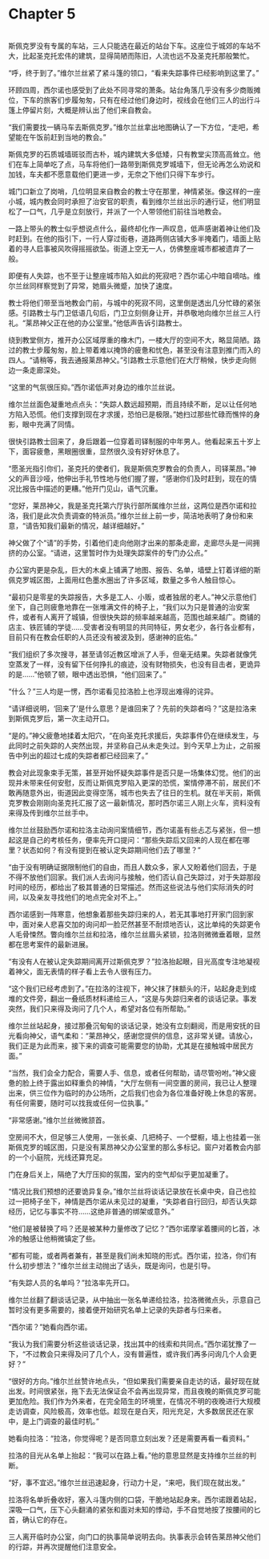 # Chapter 5

<br>
斯佩克罗没有专属的车站，三人只能选在最近的站台下车。这座位于城郊的车站不大，比起圣克托宏伟的建筑，显得简陋而陈旧，人流也远不及圣克托那般繁忙。

“呼，终于到了。”维尔兰丝紧了紧斗篷的领口，“看来失踪事件已经影响到这里了。”

环顾四周，西尔诺也感受到了此处不同寻常的萧条。站台角落几乎没有多少商贩摊位，下车的旅客们步履匆匆，只有在经过他们身边时，视线会在他们三人的出行斗篷上停留片刻，大概是辨认出了他们来自教会。

“我们需要找一辆马车去斯佩克罗。”维尔兰丝拿出地图确认了一下方位，“走吧，希望能在午饭前赶到当地的教会。”

斯佩克罗的石质城墙斑驳而古朴，城内建筑大多低矮，只有教堂尖顶高高耸立。他们在车上简单吃了点，马车将他们一路带到斯佩克罗城墙下，但无论再怎么劝说和加钱，车夫都不愿意载他们更进一步，无奈之下他们只得下车步行。

城门口新立了岗哨，几位明显来自教会的教士守在那里，神情紧张。像这样的一座小城，城内教会同时承担了治安官的职责，看到维尔兰丝出示的通行证，他们明显松了一口气，几乎是立刻放行，并派了一个人带领他们前往当地教会。

一路上带头的教士似乎想说点什么，最终却化作一声叹息，低声感谢着神让他们及时赶到。在他的指引下，一行人穿过街巷，道路两侧店铺大多半掩着门，墙面上贴着的寻人启事被风吹得摇摇欲坠。街道上空无一人，仿佛整座城市都被遗弃了一般。

即便有人失踪，也不至于让整座城市陷入如此的死寂吧？西尔诺心中暗自嘀咕。维尔兰丝同样察觉到了异常，她眉头微蹙，加快了速度。

教士将他们带至当地教会门前，与城中的死寂不同，这里倒是透出几分忙碌的紧张感。引路教士与门卫低语几句后，门卫立刻侧身让开，并恭敬地向维尔兰丝三人行礼。“莱昂神父正在他的办公室里。”他低声告诉引路教士。

绕到教堂侧方，推开办公区域厚重的橡木门，一楼大厅的空间不大，略显简陋。路过的教士步履匆匆，脸上带着难以掩饰的疲惫和忧色，甚至没有注意到推门而入的四人。“请稍等，我去通报莱昂神父。”引路教士示意他们在大厅稍候，快步走向侧边一条走廊深处。

“这里的气氛很压抑。”西尔诺低声对身边的维尔兰丝说。

维尔兰丝面色凝重地点点头：“失踪人数远超预期，而且持续不断，足以让任何地方陷入恐慌。他们支撑到现在才求援，恐怕已是极限。”她扫过那些忙碌而憔悴的身影，眼中充满了同情。

很快引路教士回来了，身后跟着一位穿着司铎制服的中年男人。他看起来五十岁上下，面容疲惫，黑眼圈很重，显然很久没有好好休息了。

“愿圣光指引你们，圣克托的使者们，我是斯佩克罗教会的负责人，司铎莱昂。”神父的声音沙哑，他伸出手礼节性地与他们握了握，“感谢你们及时赶到，现在的情况比报告中描述的更糟。”他开门见山，语气沉重。

“您好，莱昂神父，我是圣克托第六厅执行部所属维尔兰丝，这两位是西尔诺和拉洛，我们是此次负责调查的特派员。”维尔兰丝上前一步，简洁地表明了身份和来意，“请告知我们最新的情况，越详细越好。”

神父做了个“请”的手势，引着他们走向他刚才出来的那条走廊，走廊尽头是一间拥挤的办公室。“请进，这里暂时作为处理失踪案件的专门办公点。”

办公室内更是杂乱，巨大的木桌上铺满了地图、报告、名单，墙壁上钉着详细的斯佩克罗城区图，上面用红色墨水圈出了许多区域，数量之多令人触目惊心。

“最初只是零星的失踪报告，大多是工人、小贩，或者独居的老人。”神父示意他们坐下，自己则疲惫地靠在一张堆满文件的椅子上，“我们以为只是普通的治安案件，或者有人离开了城镇，但很快失踪的频率越来越高，范围也越来越广。商铺的店主、铁匠铺的学徒……受害者没有明显的共同特征，男女老少，各行各业都有，目前只有在教会任职的人员还没有被波及到，感谢神的庇佑。”

“我们组织了多次搜寻，甚至请邻近教区增派了人手，但毫无结果。失踪者就像凭空蒸发了一样，没有留下任何挣扎的痕迹，没有财物损失，也没有目击者，更诡异的是……”他顿了顿，眼中透出恐惧，“他们回来了。”

“什么？”三人均是一愣，西尔诺看见拉洛脸上也浮现出难得的诧异。

“请详细说明，‘回来了’是什么意思？是谁回来了？先前的失踪者吗？”这是拉洛来到斯佩克罗后，第一次主动开口。

“是的。”神父疲惫地揉着太阳穴，“在向圣克托求援后，失踪事件仍在继续发生，与此同时之前失踪的人突然出现，并坚称自己从未走失过。到今天早上为止，之前报告中列出的超过七成的失踪者都已经回来了。”

教会对此现象束手无策，甚至开始怀疑失踪事件是否只是一场集体幻觉。他们的出现并未带来任何安慰，反而让斯佩克罗陷入更深的恐慌，案情停滞不前，居民们不敢再随意外出，街道因此变得空荡，城市也失去了往日的生机。就在半天前，斯佩克罗教会刚刚向圣克托汇报了这一最新情况，那时西尔诺三人刚上火车，资料没有来得及传到维尔兰丝手中。

维尔兰丝鼓励西尔诺和拉洛主动询问案情细节，西尔诺虽有些忐忑与紧张，但一想起这是自己的考核任务，便率先开口提问：“那些失踪后又回来的人现在都在哪里？状态如何？有没有提到在被认定失踪期间他们去了哪里？”

“由于没有明确证据限制他们的自由，而且人数众多，家人又盼着他们回去，于是不得不放他们回家。我们派人去询问与接触，他们否认自己失踪过，对于失踪那段时间的经历，都给出了极其普通的日常描述。然而这些说法与他们实际消失的时间，以及亲友寻找他们的地点完全对不上。”

西尔诺感到一阵寒意，他想象着那些失踪归来的人，若无其事地打开家门回到家中，面对亲人悲喜交加的询问却一脸茫然甚至不耐烦地否认，这比单纯的失踪更令人毛骨悚然。瞥向维尔兰丝和拉洛，维尔兰丝眉头紧锁，拉洛则微微垂着眼，显然都在思考案件的最新进展。

“有没有人在被认定失踪期间离开过斯佩克罗？”拉洛抬起眼，目光高度专注地凝视着神父，面无表情的样子看上去令人很有压力。

“这个我们已经考虑到了。”在拉洛的注视下，神父抹了抹额头的汗，站起身走到成堆的文件旁，翻出一叠纸质材料递给三人，“这是与失踪归来者的谈话记录。事发突然，我们只来得及询问了几个人，希望对各位有所帮助。”

维尔兰丝站起身，接过那叠沉甸甸的谈话记录，她没有立刻翻阅，而是用安抚的目光看向神父，语气柔和：“莱昂神父，感谢您提供的信息，这非常关键。请放心，我们正是为此而来，接下来的调查可能需要您的协助，尤其是在接触城中居民方面。”

“当然，我们会全力配合，需要人手、信息，或者任何帮助，请尽管吩咐。”神父疲惫的脸上终于露出如释重负的神情，“大厅左侧有一间空置的房间，我已让人整理出来，供三位作为临时的办公场所，之后我们也会为各位准备好晚上休息的客房。有任何需要，随时可以找我或任何一位执事。”

“非常感谢。”维尔兰丝微微颔首。

空房间不大，但足够三人使用，一张长桌、几把椅子、一个壁橱，墙上也挂着一张斯佩克罗的城区图，只是没有莱昂神父办公室里的那么多标记。窗户对着教会内部的一个小庭院，光线还算充足。

门在身后关上，隔绝了大厅压抑的氛围，室内的空气却似乎更加凝重了。

“情况比我们预想的还要诡异复杂。”维尔兰丝将谈话记录放在长桌中央，自己也拉过一把椅子坐下，神情是西尔诺从未见过的凝重，“失踪者自行回归，却否认失踪经历，记忆与事实不符……这绝非普通的绑架或意外。”

“他们是被替换了吗？还是被某种力量修改了记忆？”西尔诺摩挲着腰间的匕首，冰冷的触感让他稍微镇定了些。

“都有可能，或者两者兼有，甚至是我们尚未知晓的形式。西尔诺，拉洛，你们有什么初步想法？”维尔兰丝主动抛出了话头，既是询问，也是引导。

“有失踪人员的名单吗？”拉洛率先开口。

维尔兰丝翻了翻谈话记录，从中抽出一张名单递给拉洛，拉洛微微点头，示意自己暂时没有更多需要的，接着便开始研究名单上记录的失踪者与归来者。

“西尔诺？”她看向西尔诺。

“我认为我们需要分析这些谈话记录，找出其中的线索和共同点。”西尔诺犹豫了一下，“不过教会只来得及问了几个人，没有普遍性，或许我们再多问询几个人会更好？”

“很好的方向。”维尔兰丝赞许地点头，“但如果我们需要亲自走访的话，最好现在就出发。时间很紧张，拖下去无法保证会不会再出现异常，而且夜晚的斯佩克罗可能更加危险。我们作为外来者，在完全陌生的环境里，在情况不明的夜晚进行大规模走访调查，风险极高，效率也低。趁现在是白天，阳光充足，大多数居民还在家中，是上门调查的最佳时机。”

她看向拉洛：“拉洛，你觉得呢？是否同意立刻出发？还是需要再看一看资料。”

拉洛的目光从名单上抬起：“我可以在路上看。”他的意思显然是支持维尔兰丝的判断。

“好，事不宜迟。”维尔兰丝迅速起身，行动力十足，“来吧，我们现在就出发。”

拉洛将名单折叠收好，塞入斗篷内侧的口袋，干脆地站起身来。西尔诺跟着站起，深吸一口气，压下心头翻涌的紧张和面对未知的悸动，手不自觉地按了按腰间的匕首，确认它的存在。

三人离开临时办公室，向门口的执事简单说明去向。执事表示会转告莱昂神父他们的行踪，并再次提醒他们注意安全。
